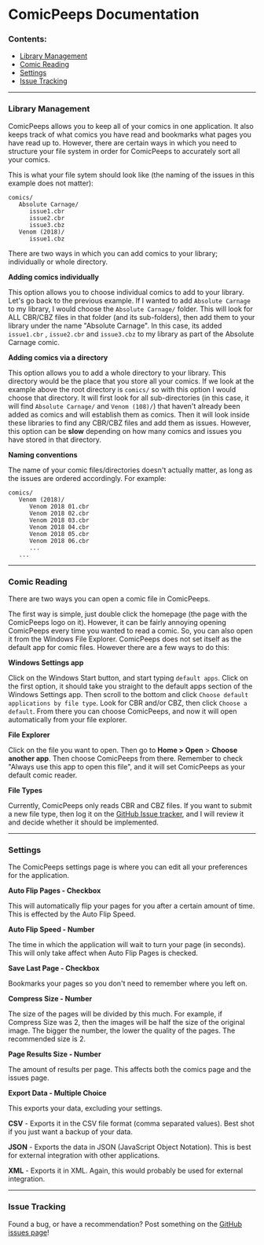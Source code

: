 # ComicPeeps Documentation

### Contents:

- [Library Management](https://github.com/kitric/comicpeeps/blob/main/DOCUMENTATION.md#library-management)
- [Comic Reading](https://github.com/kitric/comicpeeps/blob/main/DOCUMENTATION.md#comic-reading)
- [Settings](https://github.com/kitric/comicpeeps/blob/main/DOCUMENTATION.md#settings)
- [Issue Tracking](https://github.com/kitric/comicpeeps/blob/main/DOCUMENTATION.md#issue-tracking)

---

### Library Management

ComicPeeps allows you to keep all of your comics in one application. It also keeps track of what comics you have read and bookmarks what pages you have read up to. However, there are certain ways in which you need to structure your file system in order for ComicPeeps to accurately sort all your comics.

This is what your file sytem should look like (the naming of the issues in this example does not matter):

```
comics/
   Absolute Carnage/
      issue1.cbr
      issue2.cbr
      issue3.cbz
   Venom (2018)/
      issue1.cbz
```

There are two ways in which you can add comics to your library; individually or whole directory.

**Adding comics individually**

This option allows you to choose individual comics to add to your library. Let's go back to the previous example. If I wanted to add `Absolute Carnage` to my library, I would choose the `Absolute Carnage/` folder. This will look for ALL CBR/CBZ files in that folder (and its sub-folders), then add them to your library under the name "Absolute Carnage". In this case, its added `issue1.cbr` , `issue2.cbr` and `issue3.cbz`  to my library as part of the Absolute Carnage comic.

**Adding comics via a directory**

This option allows you to add a whole directory to your library. This directory would be the place that you store all your comics. If we look at the example above the root directory is `comics/` so with this option I would choose that directory. It will first look for all sub-directories (in this case, it will find `Absolute Carnage/` and `Venom (108)/`) that haven't already been added as comics and will establish them as comics. Then it will look inside these libraries to find any CBR/CBZ files and add them as issues. However, this option can be **slow** depending on how many comics and issues you have stored in that directory.

**Naming conventions**

The name of your comic files/directories doesn't actually matter, as long as the issues are ordered accordingly. For example:

```
comics/
   Venom (2018)/
      Venom 2018 01.cbr
      Venom 2018 02.cbr
      Venom 2018 03.cbr
      Venom 2018 04.cbr
      Venom 2018 05.cbr
      Venom 2018 06.cbr
      ...
   ...
```

---

### Comic Reading

There are two ways you can open a comic file in ComicPeeps.

The first way is simple, just double click the homepage (the page with the ComicPeeps logo on it). However, it can be fairly annoying opening ComicPeeps every time you wanted to read a comic. So, you can also open it from the Windows File Explorer. ComicPeeps does not set itself as the default app for comic files. However there are a few ways to do this:

**Windows Settings app**

Click on the Windows Start button, and start typing `default apps`. Click on the first option, it should take you straight to the default apps section of the Windows Settings app. Then scroll to the bottom and click `Choose default applications by file type`. Look for CBR and/or CBZ, then click `Choose a default`. From there you can choose ComicPeeps, and now it will open automatically from your file explorer.

**File Explorer**

Click on the file you want to open. Then go to **Home > Open** > **Choose another app**. Then choose ComicPeeps from there. Remember to check "Always use this app to open this file", and it will set ComicPeeps as your default comic reader.

**File Types**

Currently, ComicPeeps only reads CBR and CBZ files. If you want to submit a new file type, then log it on the [GitHub Issue tracker](https://github.com/kitric/comicpeeps/issues), and I will review it and decide whether it should be implemented.

---

### Settings

The ComicPeeps settings page is where you can edit all your preferences for the application.

**Auto Flip Pages - Checkbox**

This will automatically flip your pages for you after a certain amount of time. This is effected by the Auto Flip Speed.

**Auto Flip Speed - Number**

The time in which the application will wait to turn your page (in seconds). This will only take affect when Auto Flip Pages is checked.

**Save Last Page - Checkbox**

Bookmarks your pages so you don't need to remember where you left on.

**Compress Size - Number**

The size of the pages will be divided by this much. For example, if Compress Size was 2, then the images will be half the size of the original image. The bigger the number, the lower the quality of the pages. The recommended size is 2.

**Page Results Size - Number**

The amount of results per page. This affects both the comics page and the issues page.

**Export Data - Multiple Choice**

This exports your data, excluding your settings.

**CSV** - Exports it in the CSV file format (comma separated values). Best shot if you just want a backup of your data.

**JSON** - Exports the data in JSON (JavaScript Object Notation). This is best for external integration with other applications.

**XML** - Exports it in XML. Again, this would probably be used for external integration.

---

### Issue Tracking

Found a bug, or have a recommendation? Post something on the [GitHub issues page](https://github.com/kitric/comicpeeps/issues)!